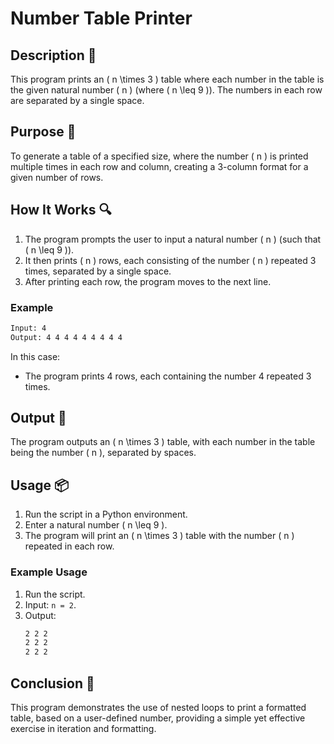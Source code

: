# Number Table Printer

## Description 📝

This program prints an \( n \times 3 \) table where each number in the table is the given natural number \( n \) (where \( n \leq 9 \)).
The numbers in each row are separated by a single space.

## Purpose 🎯

To generate a table of a specified size, where the number \( n \) is printed multiple times in each row and column, creating a 3-column format for a given number of rows.

## How It Works 🔍

1. The program prompts the user to input a natural number \( n \) (such that \( n \leq 9 \)).
2. It then prints \( n \) rows, each consisting of the number \( n \) repeated 3 times, separated by a single space.
3. After printing each row, the program moves to the next line.

### Example

```bash
Input: 4
Output: 4 4 4 4 4 4 4 4 4

```

In this case:

-   The program prints 4 rows, each containing the number 4 repeated 3 times.

## Output 📜

The program outputs an \( n \times 3 \) table, with each number in the table being the number \( n \), separated by spaces.

## Usage 📦

1. Run the script in a Python environment.
2. Enter a natural number \( n \leq 9 \).
3. The program will print an \( n \times 3 \) table with the number \( n \) repeated in each row.

### Example Usage

1. Run the script.
2. Input: `n = 2`.
3. Output:
    ```bash
    2 2 2
    2 2 2
    2 2 2
    ```

## Conclusion 🚀

This program demonstrates the use of nested loops to print a formatted table, based on a user-defined number, providing a simple yet effective exercise in iteration and formatting.
